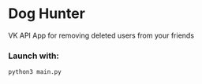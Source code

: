 Dog Hunter
==============
VK API App for removing deleted users from your friends

### Launch with: 
 `python3 main.py`
